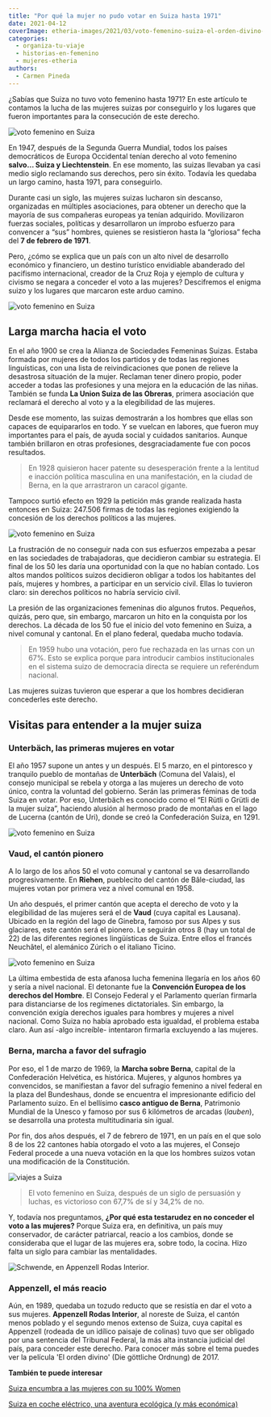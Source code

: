 ```yaml
---
title: "Por qué la mujer no pudo votar en Suiza hasta 1971"
date: 2021-04-12
coverImage: etheria-images/2021/03/voto-femenino-suiza-el-orden-divino-manifestacion.jpg
categories: 
  - organiza-tu-viaje
  - historias-en-femenino
  - mujeres-etheria
authors: 
  - Carmen Pineda
---
```


¿Sabías que Suiza no tuvo voto femenino hasta 1971? En este artículo te contamos la 
lucha de las mujeres suizas por conseguirlo y los lugares que fueron importantes para la 
consecución de este derecho. 

![voto femenino en Suiza](etheria-images/2021/03/voto-femenino-suiza-el-orden-divino-manifestacion.jpg "Fotograma de la película 'El orden divino', que trata sobre la lucha por conseguir el voto femenino. © Surtsey")

En 1947, después de la Segunda Guerra Mundial, todos los países democráticos de Europa 
Occidental tenían derecho al voto femenino **salvo… Suiza y Liechtenstein**. En ese 
momento, las suizas llevaban ya casi medio siglo reclamando sus derechos, pero sin 
éxito. Todavía les quedaba un largo camino, hasta 1971, para conseguirlo. 

Durante casi un siglo, las mujeres suizas lucharon sin descanso, organizadas en 
múltiples asociaciones, para obtener un derecho que la mayoría de sus compañeras 
europeas ya tenían adquirido. Movilizaron fuerzas sociales, políticas y desarrollaron un 
ímprobo esfuerzo para convencer a “sus” hombres, quienes se resistieron hasta la 
“gloriosa” fecha del **7 de febrero de 1971**. 

Pero, ¿cómo se explica que un país con un alto nivel de desarrollo económico y 
financiero, un destino turístico envidiable abanderado del pacifismo internacional, 
creador de la Cruz Roja y ejemplo de cultura y civismo se negara a conceder el voto a 
las mujeres? Descifremos el enigma suizo y los lugares que marcaron este arduo camino. 

![voto femenino en Suiza](etheria-images/2021/03/voto-femenino-suiza-1969.jpg "Mujeres de la parte francesa de Suiza votando en 1969.")

## Larga marcha hacia el voto

En el año 1900 se crea la Alianza de Sociedades Femeninas Suizas. Estaba formada por 
mujeres de todos los partidos y de todas las regiones linguísticas, con una lista de 
reivindicaciones que ponen de relieve la desastrosa situación de la mujer. Reclaman 
tener dinero propio, poder acceder a todas las profesiones y una mejora en la educación 
de las niñas. También se funda **La Union Suiza de las Obreras**, primera asociación que 
reclamará el derecho al voto y a la elegibilidad de las mujeres. 

Desde ese momento, las suizas demostrarán a los hombres que ellas son capaces de 
equipararlos en todo. Y se vuelcan en labores, que fueron muy importantes para el país, 
de ayuda social y cuidados sanitarios. Aunque también brillaron en otras profesiones, 
desgraciadamente fue con pocos resultados. 

> En 1928 quisieron hacer patente su desesperación frente a la lentitud e inacción 
> política masculina en una manifestación, en la ciudad de Berna, en la que arrastraron un 
> caracol gigante. 

Tampoco surtió efecto en 1929 la petición más grande realizada hasta entonces en Suiza: 
247.506 firmas de todas las regiones exigiendo la concesión de los derechos políticos a 
las mujeres. 

![voto femenino en Suiza](etheria-images/2021/03/voto-femenino-suiza-el-orden-divino-votacion.jpg "Fotograma de la película 'El orden divino'. © Surtsey")

La frustración de no conseguir nada con sus esfuerzos empezaba a pesar en las sociedades 
de trabajadoras, que decidieron cambiar su estrategia. El final de los 50 les daría una 
oportunidad con la que no habían contado. Los altos mandos políticos suizos decidieron 
obligar a todos los habitantes del país, mujeres y hombres, a participar en un servicio 
civil. Ellas lo tuvieron claro: sin derechos políticos no habría servicio civil. 

La presión de las organizaciones femeninas dio algunos frutos. Pequeños, quizás, pero 
que, sin embargo, marcaron un hito en la conquista por los derechos. La década de los 50 
fue el inicio del voto femenino en Suiza, a nivel comunal y cantonal. En el plano 
federal, quedaba mucho todavía. 

> En 1959 hubo una votación, pero fue rechazada en las urnas con un 67%. Esto se explica 
> porque para introducir cambios institucionales en el sistema suizo de democracia directa 
> se requiere un referéndum nacional. 

Las mujeres suizas tuvieron que esperar a que los hombres decidieran concederles este 
derecho. 

## Visitas para entender a la mujer suiza

### Unterbäch, las primeras mujeres en votar

El año 1957 supone un antes y un después. El 5 marzo, en el pintoresco y tranquilo 
pueblo de montañas de **Unterbäch** (Comuna del Valais), el consejo municipal se rebela 
y otorga a las mujeres un derecho de voto único, contra la voluntad del gobierno. Serán 
las primeras féminas de toda Suiza en votar. Por eso, Unterbäch es conocido como el “El 
Rütli o Grütli de la mujer suiza”, haciendo alusión al hermoso prado de montañas en el 
lago de Lucerna (cantón de Uri), donde se creó la Confederación Suiza, en 1291. 

![voto femenino en Suiza](etheria-images/2021/03/voto-femenino-suiza-Unterbach.jpg "Unterbäch. © Switzerland Tourism")

### Vaud, el cantón pionero

A lo largo de los años 50 el voto comunal y cantonal se va desarrollando 
progresivamente. En **Riehen**, pueblecito del cantón de Bâle-ciudad, las mujeres votan 
por primera vez a nivel comunal en 1958. 

Un año después, el primer cantón que acepta el derecho de voto y la elegibilidad de las 
mujeres será el de **Vaud** (cuya capital es Lausana). Ubicado en la región del lago de 
Ginebra, famoso por sus Alpes y sus glaciares, este cantón será el pionero. Le seguirán 
otros 8 (hay un total de 22) de las diferentes regiones lingüísticas de Suiza. Entre 
ellos el francés Neuchâtel, el alemánico Zúrich o el italiano Ticino. 

![voto femenino en Suiza](etheria-images/2021/03/voto-femenino-suiza-St-Saphorin-Lavaux-Vaud.jpg "St-Saphorin, pintoresco pueblo en el lago Ginebra, en el cantón de Vaud. © Switzerland Tourism/Marcus Gyger")

La última embestida de esta afanosa lucha femenina llegaría en los años 60 y sería a 
nivel nacional. El detonante fue la **Convención Europea de los derechos del Hombre**. 
El Consejo Federal y el Parlamento querían firmarla para distanciarse de los regímenes 
dictatoriales. Sin embargo, la convención exigía derechos iguales para hombres y mujeres 
a nivel nacional. Como Suiza no había aprobado esta igualdad, el problema estaba claro. 
Aun así -algo increíble- intentaron firmarla excluyendo a las mujeres. 

### Berna, marcha a favor del sufragio

Por eso, el 1 de marzo de 1969, la **Marcha sobre Berna**, capital de la Confederación 
Helvética, es histórica. Mujeres, y algunos hombres ya convencidos, se manifiestan a 
favor del sufragio femenino a nivel federal en la plaza del Bundeshaus, donde se 
encuentra el impresionante edificio del Parlamento suizo. En el bellísimo **casco 
antiguo de Berna**, Patrimonio Mundial de la Unesco y famoso por sus 6 kilómetros de 
arcadas (_lauben_), se desarrolla una protesta multitudinaria sin igual. 

Por fin, dos años después, el 7 de febrero de 1971, en un país en el que solo 8 de los 
22 cantones había otorgado el voto a las mujeres, el Consejo Federal procede a una nueva 
votación en la que los hombres suizos votan una modificación de la Constitución. 

![viajes a Suiza](etheria-images/2021/03/voto-femenino-suiza-Berna-Bundeshaus.jpg "El Bundeshaus en Berna.© Switzerland Tourism")

> El voto femenino en Suiza, después de un siglo de persuasión y luchas, es victorioso con 
> 67,7% de sí y 34,2% de no. 

Y, todavía nos preguntamos, **¿Por qué esta testarudez en no conceder el voto a las 
mujeres?** Porque Suiza era, en definitiva, un país muy conservador, de carácter 
patriarcal, reacio a los cambios, donde se consideraba que el lugar de las mujeres era, 
sobre todo, la cocina. Hizo falta un siglo para cambiar las mentalidades. 

![Schwende, en Appenzell Rodas Interior.](etheria-images/2021/03/Voto-femenino-suiza-Rodas-Interior.jpg "Schwende, en Appenzell Rodas Interior. © Switzerland Tourism")

### Appenzell, el más reacio

Aún, en 1989, quedaba un tozudo reducto que se resistía en dar el voto a sus mujeres. 
**Appenzell Rodas Interior**, al noreste de Suiza, el cantón menos poblado y el segundo 
menos extenso de Suiza, cuya capital es Appenzell (rodeada de un idílico paisaje de 
colinas) tuvo que ser obligado por una sentencia del Tribunal Federal, la más alta 
instancia judicial del país, para conceder este derecho. Para conocer más sobre el tema 
puedes ver la película 'El orden divino' (Die göttliche Ordnung) de 2017. 

**También te puede interesar** 

[Suiza encumbra a las mujeres con su 100% 
Women](https://etheriamagazine.com/2021/03/12/suiza-encumbra-a-las-mujeres-con-su-100-por-100-women/) 

[Suiza en coche eléctrico, una aventura ecológica (y más 
económica)](https://etheriamagazine.com/2021/02/10/ruta-en-coche-electrico-por-suiza/)
